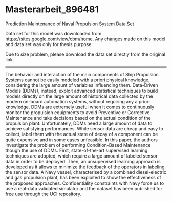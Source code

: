 # Masterarbeit_896481
Prediction Maintenance of Naval Propulsion System Data Set

Data set for this model was downloaded from https://sites.google.com/view/cbm/home.
Any changes made on this model and data set was only for thesis purpose.

Due to size problem, please download the data set directly from the original link.

-----------------


The behavior and interaction of the main components of Ship Propulsion Systems cannot be easily modeled with a priori physical knowledge, considering the large amount of variables influencing them.  Data-Driven Models (DDMs), instead, exploit advanced statistical techniques to build models directly on the large amount of historical data collected by the modern on-board automation systems, without requiring any a priori knowledge. DDMs are extremely useful when it comes to continuously monitor the propulsion equipments to avoid Preventive or Corrective Maintenance and take decisions based on the actual condition of the propulsion plant. Unfortunately, DDMs need a large amount of data to achieve satisfying performances. While sensor data are cheap and easy to collect, label them with the actual state of decay of a component can be quite expensive and in some cases unfeasible.
In this paper, the authors investigate the problem of performing Condition-Based Maintenance though the use of DDMs. First, state-of-the-art supervised learning techniques are adopted, which require a large amount of labeled sensor data in order to be deployed. Then, an unsupervised learning approach is developed as it allows to minimize the feedback of the operators in labeling the sensor data.
A Navy vessel, characterised by a combined diesel-electric and gas propulsion plant, has been exploited to show the effectiveness of the proposed approaches. Confidentiality constraints with Navy force us to use a real-data validated simulator and the dataset has been published for free use through the UCI repository.
